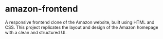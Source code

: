 # amazon-frontend
 A responsive frontend clone of the Amazon website, built using HTML and CSS. This project replicates the layout and design of the Amazon homepage with a clean and structured UI.
